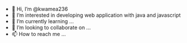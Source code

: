 - 👋 Hi, I’m @kwamea236
- 👀 I’m interested in developing web application with java and javascript
- 🌱 I’m currently learning ...
- 💞️ I’m looking to collaborate on ...
- 📫 How to reach me ...

<!---
kwamea236/kwamea236 is a ✨ special ✨ repository because its `README.md` (this file) appears on your GitHub profile.
You can click the Preview link to take a look at your changes.
--->
